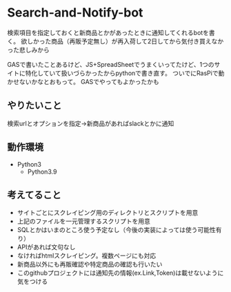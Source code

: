 # Search-and-Notify-bot
検索項目を指定しておくと新商品とかがあったときに通知してくれるbotを書く。
欲しかった商品（再販予定無し）が再入荷して2日してから気付き買えなかった悲しみから

GASで書いたことあるけど、JS+SpreadSheetでうまくいってたけど、1つのサイトに特化していて扱いづらかったからpythonで書き直す。
ついでにRasPiで動かせないかなとおもって。
GASでやってもよかったかも

## やりたいこと
検索urlとオプションを指定→新商品があればslackとかに通知

## 動作環境
- Python3
  - Python3.9

## 考えてること
- サイトごとにスクレイピング用のディレクトリとスクリプトを用意
- 上記のファイルを一元管理するスクリプトを用意
- SQLとかはいまのところ使う予定なし（今後の実装によっては使う可能性有り）
- APIがあれば文句なし
- なければhtmlスクレイピング。複数ページにも対応
- 新商品以外にも再販確認や特定商品の確認も行いたい
- このgithubプロジェクトには通知先の情報(ex.Link,Token)は載せないように気をつける


